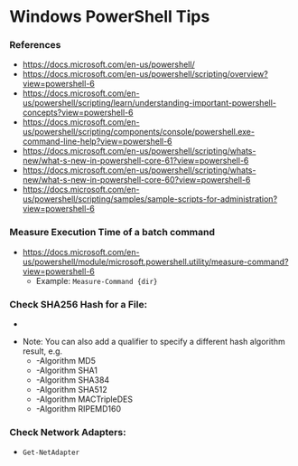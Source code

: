 
Windows PowerShell Tips
====

### References
* https://docs.microsoft.com/en-us/powershell/
* https://docs.microsoft.com/en-us/powershell/scripting/overview?view=powershell-6
* https://docs.microsoft.com/en-us/powershell/scripting/learn/understanding-important-powershell-concepts?view=powershell-6
* https://docs.microsoft.com/en-us/powershell/scripting/components/console/powershell.exe-command-line-help?view=powershell-6
* https://docs.microsoft.com/en-us/powershell/scripting/whats-new/what-s-new-in-powershell-core-61?view=powershell-6
* https://docs.microsoft.com/en-us/powershell/scripting/whats-new/what-s-new-in-powershell-core-60?view=powershell-6
* https://docs.microsoft.com/en-us/powershell/scripting/samples/sample-scripts-for-administration?view=powershell-6




### Measure Execution Time of a batch command
* https://docs.microsoft.com/en-us/powershell/module/microsoft.powershell.utility/measure-command?view=powershell-6
  * Example: ```Measure-Command {dir}```



### Check SHA256 Hash for a File:
* ```Get-FileHash {filename | full file path name}
* Note: You can also add a qualifier to specify a different hash algorithm result, e.g.
	* -Algorithm MD5
	* -Algorithm SHA1
	* -Algorithm SHA384
	* -Algorithm SHA512
	* -Algorithm MACTripleDES
	* -Algorithm RIPEMD160
	

### Check Network Adapters:
* ```Get-NetAdapter```



